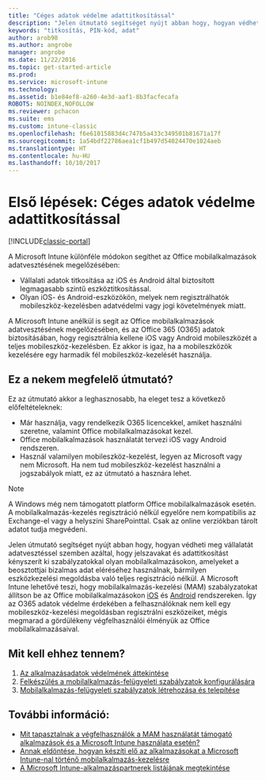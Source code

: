 ```yaml
---
title: "Céges adatok védelme adattitkosítással"
description: "Jelen útmutató segítséget nyújt abban hogy, hogyan védheti meg vállalatát adatvesztéssel szemben azáltal, hogy jelszót és adattitkosítást kényszerít ki egy szabályzattal a mobilalkalmazásokon."
keywords: "titkosítás, PIN-kód, adat"
author: arob98
ms.author: angrobe
manager: angrobe
ms.date: 11/22/2016
ms.topic: get-started-article
ms.prod: 
ms.service: microsoft-intune
ms.technology: 
ms.assetid: b1e84ef8-a260-4e3d-aaf1-8b3facfecafa
ROBOTS: NOINDEX,NOFOLLOW
ms.reviewer: pchacon
ms.suite: ems
ms.custom: intune-classic
ms.openlocfilehash: f6e61015883d4c747b5a433c349501b81671a17f
ms.sourcegitcommit: 1a54bdf22786aea1cf1b497d54024470e1024aeb
ms.translationtype: HT
ms.contentlocale: hu-HU
ms.lasthandoff: 10/10/2017
---
```

# <a name="quick-start-guide-protect-company-data-with-data-encryption"></a>Első lépések: Céges adatok védelme adattitkosítással

[!INCLUDE[classic-portal](../includes/classic-portal.md)]

A Microsoft Intune különféle módokon segíthet az Office mobilalkalmazások adatvesztésének megelőzésében:
- Vállalati adatok titkosítása az iOS és Android által biztosított legmagasabb szintű eszköztitkosítással.
- Olyan iOS- és Android-eszközökön, melyek nem regisztrálhatók mobileszköz-kezelésben adatvédelmi vagy jogi követelmények miatt.

A Microsoft Intune anélkül is segít az Office mobilalkalmazások adatvesztésének megelőzésében, és az Office 365 (O365) adatok biztosításában, hogy regisztrálnia kellene iOS vagy Android mobileszközét a teljes mobileszköz-kezelésben. Ez akkor is igaz, ha a mobileszközök kezelésére egy harmadik fél mobileszköz-kezelését használja.

## <a name="is-this-quick-start-guide-right-for-me"></a>Ez a nekem megfelelő útmutató?
Ez az útmutató akkor a leghasznosabb, ha eleget tesz a következő előfeltételeknek:
- Már használja, vagy rendelkezik O365 licencekkel, amiket használni szeretne, valamint Office mobilalkalmazásokat kezel.
- Office mobilalkalmazások használatát tervezi iOS vagy Android rendszeren.
- Használ valamilyen mobileszköz-kezelést, legyen az Microsoft vagy nem Microsoft. Ha nem tud mobileszköz-kezelést használni a jogszabályok miatt, ez az útmutató a hasznára lehet.

> [!NOTE]
> A Windows még nem támogatott platform Office mobilalkalmazások esetén. A mobilalkalmazás-kezelés regisztráció nélkül egyelőre nem kompatibilis az Exchange-el vagy a helyszíni SharePointtal. Csak az online verziókban tárolt adatot tudja megvédeni.

Jelen útmutató segítséget nyújt abban hogy, hogyan védheti meg vállalatát adatvesztéssel szemben azáltal, hogy jelszavakat és adattitkosítást kényszerít ki szabályzatokkal olyan mobilalkalmazásokon, amelyeket a beosztottjai bizalmas adat eléréséhez használnak, bármilyen eszközkezelési megoldásba való teljes regisztráció nélkül. A Microsoft Intune lehetővé teszi, hogy mobilalkalmazás-kezelési (MAM) szabályzatokat állítson be az Office mobilalkalmazásokon [iOS](https://products.office.com/mobile/office-mobile-apps-for-ios) és [Android](https://products.office.com/mobile/office-mobile-apps-for-android) rendszereken. Így az O365 adatok védelme érdekében a felhasználóknak nem kell egy mobileszköz-kezelési megoldásban regisztrálni eszközeiket, mégis megmarad a gördülékeny végfelhasználói élményük az Office mobilalkalmazásaival.

## <a name="how-do-i-do-it"></a>Mit kell ehhez tennem?
1.  [Az alkalmazásadatok védelmének áttekintése](/intune-classic/deploy-use/protect-app-data-using-mobile-app-management-policies-with-microsoft-intune)
2.  [Felkészülés a mobilalkalmazás-felügyeleti szabályzatok konfigurálására](/intune-classic/deploy-use/get-ready-to-configure-mobile-app-management-policies-with-microsoft-intune)
3.  [Mobilalkalmazás-felügyeleti szabályzatok létrehozása és telepítése](/intune-classic/deploy-use/create-and-deploy-mobile-app-management-policies-with-microsoft-intune)

## <a name="additional-information"></a>További információ:
- [Mit tapasztalnak a végfelhasználók a MAM használatát támogató alkalmazások és a Microsoft Intune használata esetén?](/intune-classic/eploy-use/end-user-experience-for-mam-enabled-apps-with-microsoft-intune)
- [Annak eldöntése, hogyan készíti elő az alkalmazásokat a Microsoft Intune-nal történő mobilalkalmazás-kezelésre](/intune/apps-prepare-mobile-application-management)
- [A Microsoft Intune-alkalmazáspartnerek listájának megtekintése](https://www.microsoft.com/cloud-platform/microsoft-intune-partners)
